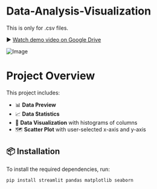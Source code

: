 # Data-Analysis-Visualization
This is only for .csv files.

▶️ [Watch demo video on Google Drive](https://drive.google.com/file/d/1ayuNBkfmkxgxaRBnfOh7SKoTQ-QpnHhY/view?usp=drive_link)

![Image](https://github.com/user-attachments/assets/9dbc31c4-1298-44ec-818b-e304876675f6) 

# Project Overview

This project includes:

- 📊 **Data Preview**
- 📈 **Data Statistics**
- 🧮 **Data Visualization** with histograms of columns
- 🗺️ **Scatter Plot** with user-selected x-axis and y-axis


## 📦 Installation

To install the required dependencies, run:

```bash
pip install streamlit pandas matplotlib seaborn
```





